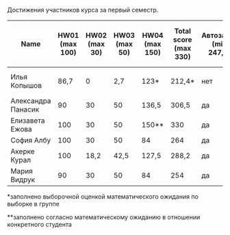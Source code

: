 Достижения участников курса за первый семестр.

| Name | HW01<br />(max 100) | HW02<br />(max 30) | HW03<br />(max 50) | HW04 <br />(max 150) | Total score<br />(max 330) | Автозачет<br />(min 247,5) | Допуск к зачету<br />(min 82,5) | зачет |
|--------------------|------|------|--------|------|--------------------------|--------------------------|-----------------------------|--------------|
| Илья Копышов | 86,7 | 0 | 2,7 | 123* | 212,4* | нет | да | да (2024-01-23) |
| Александра Панасик | 90 | 30 | 50 | 136,5 | 306,5 | да | да | да |
| Елизавета Ежова | 100 | 30 | 50 | 150** | 330 | да | да | да |
| София Албу | 100 | 30 | 50 | 84 | 264 | да | да | да |
| Акерке Курал | 100 | 18,2 | 42,5 | 127,5 | 288,2 | да | да | да |
| Мария Видрук | 90 | 30 | 50 | 84 | 254 | да | да | да |

*заполнено выборочной оценкой математического ожидания по выборке в группе

**заполнено согласно математическому ожиданию в отношении конкретного студента
